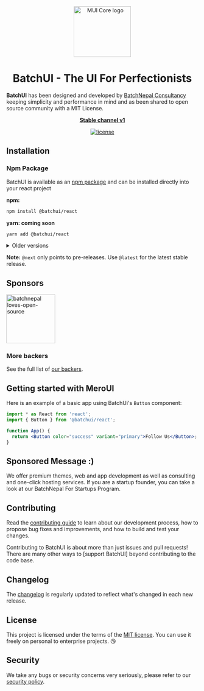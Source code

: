 <!-- markdownlint-disable-next-line -->
<p align="center" style="margin-top:16px;">
  <a href="https://ui.batchnepal.com/" rel="noopener" target="_blank"><img width="150" height="133" src="https://i.ibb.co/Rjng2Jt/batch-ui-logo.png" alt="MUI Core logo"></a>
</p>

<h1 align="center">BatchUI - The UI For Perfectionists</h1>

**BatchUI** has been designed and developed by [BatchNepal Consultancy](https//batchnepal.com?utm_source=batchui-npm) keeping simplicity and performance in mind and as been shared to open source community with a MIT License.

<div align="center">

**[Stable channel v1](https://ui.bachnepal.com/)**

[![license](https://img.shields.io/badge/license-MIT-blue.svg)](https://github.com/mui/material-ui/blob/HEAD/LICENSE)

</div>

## Installation

### Npm Package

BatchUI is available as an [npm package](https://www.npmjs.com/package/@batchui/react) and can be installed directly into your react project

**npm:**

```bash
npm install @batchui/react
```

**yarn: coming soon**

```bash
yarn add @batchui/react
```

<details>
  <summary>Older versions</summary>

- **[v4.x](https://ui.batchnepal.com/)** ([Migration from v1.0.0 to v1.0.2](https://ui.batchnepal.com/guides))

</details>

**Note:** `@next` only points to pre-releases.
Use `@latest` for the latest stable release.

## Sponsors

<p>
  <a href="https://batchnepal.com?ref=batchui" target="_blank"><img height="128" width="128" src="https://i.ibb.co/LhsyWNN/batchnepal-logo.png" alt="batchnepal loves-open-source"  loading="lazy" /></a>
  
</p>

### More backers

See the full list of [our backers](https://ui.batchnepal.com/sponsors/).

## Getting started with MeroUI

Here is an example of a basic app using BatchUi's `Button` component:

```jsx
import * as React from 'react';
import { Button } from '@batchui/react';

function App() {
  return <Button color="success" variant="primary">Follow Us</Button>;
}
```

## Sponsored Message :)

We offer premium themes, web and app development as well as consulting and one-click hosting services. If you are a startup founder, you can take a look at our BatchNepal For Startups Program.

## Contributing

Read the [contributing guide](/CONTRIBUTING.md) to learn about our development process, how to propose bug fixes and improvements, and how to build and test your changes.

Contributing to BatchUI is about more than just issues and pull requests!
There are many other ways to [support BatchUI] beyond contributing to the code base.

## Changelog

The [changelog](https://github.com/batchnepal/batchui-react/releases) is regularly updated to reflect what's changed in each new release.

## License

This project is licensed under the terms of the
[MIT license](/LICENSE). You can use it freely on personal to enterprise projects. 😘

## Security

We take any bugs or security concerns very seriously, please refer to our [security policy](https://github.com/batchnepal/batchui-react/security/policy).
